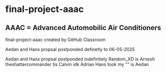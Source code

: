 # final-project-aaac
## AAAC = Advanced Automobilic Air Conditioners
final-project-aaac created by GitHub Classroom

Aedan and Hans propsal postponded definetly to 06-05-2025

Aedan and Hans propsal postponded indefintiely
Random_XD is Arnesh
theshattercommander tis Calvin
idk Adrian
Hans took my "" is Aedan
